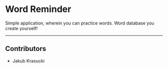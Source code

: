 # Word Reminder

Simple application, wherein you can practice words. Word database you create yourself!


---

## Contributors
- Jakub Krasucki
